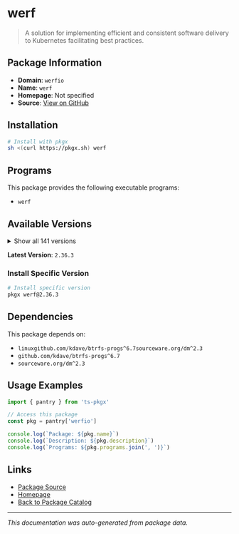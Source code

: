 # werf

> A solution for implementing efficient and consistent software delivery to Kubernetes facilitating best practices.

## Package Information

- **Domain**: `werfio`
- **Name**: `werf`
- **Homepage**: Not specified
- **Source**: [View on GitHub](https://github.com/pkgxdev/pantry/tree/main/projects/werf.io/package.yml)

## Installation

```bash
# Install with pkgx
sh <(curl https://pkgx.sh) werf
```

## Programs

This package provides the following executable programs:

- `werf`

## Available Versions

<details>
<summary>Show all 141 versions</summary>

- `2.36.3`, `2.36.2`, `2.36.1`, `2.36.0`, `2.35.10`
- `2.35.9`, `2.35.8`, `2.35.7`, `2.35.6`, `2.35.5`
- `2.35.4`, `2.35.3`, `2.35.2`, `2.35.1`, `2.35.0`
- `2.34.1`, `2.34.0`, `2.33.0`, `2.32.2`, `2.32.1`
- `2.32.0`, `2.31.1`, `2.31.0`, `2.30.1`, `2.30.0`
- `2.29.0`, `2.28.0`, `2.27.1`, `2.27.0`, `2.26.6`
- `2.26.5`, `2.26.4`, `2.26.3`, `2.26.2`, `2.26.1`
- `2.26.0`, `2.25.1`, `2.25.0`, `2.24.0`, `2.23.1`
- `2.23.0`, `2.22.0`, `2.21.0`, `2.20.0`, `2.19.0`
- `2.18.0`, `2.17.0`, `2.16.3`, `2.16.2`, `2.16.1`
- `2.16.0`, `2.15.3`, `2.15.2`, `2.15.1`, `2.15.0`
- `2.14.0`, `2.13.1`, `2.13.0`, `2.12.1`, `2.12.0`
- `2.11.0`, `2.10.10`, `2.10.9`, `2.10.8`, `2.10.7`
- `2.10.6`, `2.10.5`, `2.10.4`, `2.10.3`, `2.10.2`
- `2.10.1`, `2.10.0`, `2.9.3`, `2.9.2`, `2.9.1`
- `2.9.0`, `2.8.0`, `2.7.1`, `2.7.0`, `2.6.7`
- `2.6.6`, `2.6.5`, `2.6.4`, `2.6.3`, `2.6.2`
- `2.6.1`, `2.6.0`, `2.5.0`, `2.4.1`, `2.4.0`
- `2.3.3`, `2.3.2`, `2.3.1`, `2.3.0`, `2.2.0`
- `2.1.0`, `2.0.4`, `2.0.3`, `2.0.2`, `2.0.1`
- `2.0.0`, `1.2.334`, `1.2.333`, `1.2.332`, `1.2.331`
- `1.2.330`, `1.2.329`, `1.2.328`, `1.2.327`, `1.2.326`
- `1.2.325`, `1.2.324`, `1.2.323`, `1.2.322`, `1.2.321`
- `1.2.320`, `1.2.318`, `1.2.317`, `1.2.316`, `1.2.315`
- `1.2.313`, `1.2.312`, `1.2.311`, `1.2.310`, `1.2.309`
- `1.2.308`, `1.2.307`, `1.2.306`, `1.2.305`, `1.2.303`
- `1.2.302`, `1.2.301`, `1.2.300`, `1.2.299`, `1.2.298`
- `1.2.297`, `1.2.296`, `1.2.295`, `1.2.294`, `1.1.36`
- `1.1.35`

</details>

**Latest Version**: `2.36.3`

### Install Specific Version

```bash
# Install specific version
pkgx werf@2.36.3
```

## Dependencies

This package depends on:

- `linuxgithub.com/kdave/btrfs-progs^6.7sourceware.org/dm^2.3`
- `github.com/kdave/btrfs-progs^6.7`
- `sourceware.org/dm^2.3`

## Usage Examples

```typescript
import { pantry } from 'ts-pkgx'

// Access this package
const pkg = pantry['werfio']

console.log(`Package: ${pkg.name}`)
console.log(`Description: ${pkg.description}`)
console.log(`Programs: ${pkg.programs.join(', ')}`)
```

## Links

- [Package Source](https://github.com/pkgxdev/pantry/tree/main/projects/werf.io/package.yml)
- [Homepage](#)
- [Back to Package Catalog](../package-catalog.md)

---

*This documentation was auto-generated from package data.*
